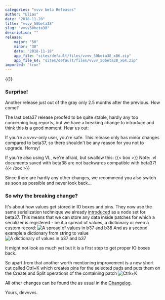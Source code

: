 ```yaml
---
categories: "vvvv beta Releases"
author: "Elias"
date: "2018-11-20"
title: "vvvv_50beta38"
slug: "vvvv50beta38"
description: ""
release: 
    major: "50"
    minor: "38"
    date: "2018-11-18"
    app_file: "sites/default/files/vvvv_50beta38_x86.zip"
    app_file_64: "sites/default/files/vvvv_50beta38_x64.zip"
imported: "true"
---
```


{{<previousRelease>}}


### Surprise!
Another release just out of the gray only 2.5 months after the previous. How come?

The last beta37 release proofed to be quite stable, hardly any too concerning bug reports, but we have a breaking change to introduce and think this is a good moment. Hear us out:

If you're a vvvv-only user, you're safe. This release only has minor changes compared to beta37, so there shouldn't be any reason for you not to upgrade. Horray!

If you're also using VL, we're afraid, but swallow this: 
{{< box >}}
Note:
.vl documents saved with beta38 are not backwards compatible with beta37!
{{< /box >}}

Since there are hardly any other changes, we recommend you also switch as soon as possible and never look back...

### So why the breaking change?
It's about how values get stored in IO boxes and pins. They now use the same serialization technique we already [introduced](/blog/2018/vl-serialization) as a node set for beta37. This means that we can store any data inside patches for which a serializer is registered - be it a spread of values, a dictionary or even a custom record:
![A spread of values in b37 and b38](spread.PNG)
And as a second example a dictionary from string to value
![A dictionary of values in b37 and b37](dictionary.PNG)

It might not look as much yet but it is a first step to get proper IO boxes back.

So apart from that another worth mentioning improvement is a new short cut called Ctrl+K which creates pins for the selected pads and puts them on the Create and Split operations of the containing patch
![Ctrk+K](Ctrk_K.gif)

All other changes can be found the as usual in the [Changelog](https://betadocs.vvvv.org/changelog/core/change-log-vvvv50beta38.html).

Yours,
devvvvs.